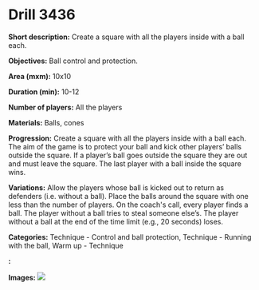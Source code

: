 # Drill 3436

**Short description:**
Create a square with all the players inside with a ball each.

**Objectives:**
Ball control and protection.

**Area (mxm):**
10x10

**Duration (min):**
10-12

**Number of players:**
All the players

**Materials:**
Balls, cones

**Progression:**
Create a square with all the players inside with a ball each. The aim of the game is to protect your ball and kick other players’ balls outside the square. If a player’s ball goes outside the square they are out and must leave the square. The last player with a ball inside the square wins.

**Variations:**
Allow the players whose ball is kicked out to return as defenders (i.e. without a ball). Place the balls around the square with one less than the number of players. On the coach's call, every player finds a ball. The player without a ball tries to steal someone else’s. The player without a ball at the end of the time limit (e.g., 20 seconds) loses.

**Categories:**
Technique - Control and ball protection, Technique - Running with the ball, Warm up - Technique

**:**


**Images:**
![](https://www.coachingfutsal.com/\images\a8bc1a5b-62e0-472e-a5f2-c12f31df0e47_078.png)

